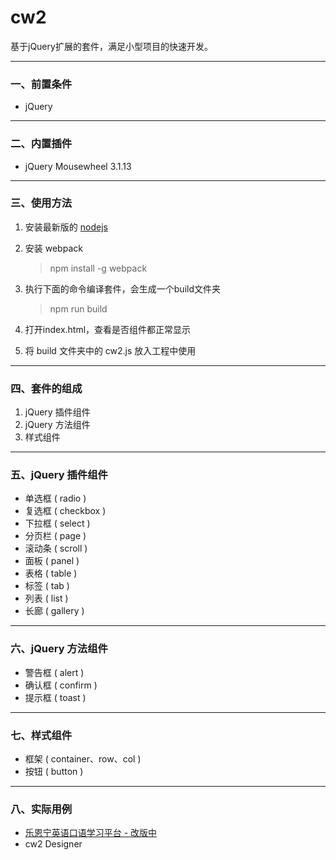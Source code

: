 # cw2 #
基于jQuery扩展的套件，满足小型项目的快速开发。

***

### 一、前置条件 ###
- jQuery

***

### 二、内置插件 ###
- jQuery Mousewheel 3.1.13

***

### 三、使用方法 ###
1. 安装最新版的 [nodejs](https://nodejs.org/en/download/)
2. 安装 webpack

    > npm install -g webpack

3. 执行下面的命令编译套件，会生成一个build文件夹

	> npm run build

4. 打开index.html，查看是否组件都正常显示
5. 将 build 文件夹中的 cw2.js 放入工程中使用

***

### 四、套件的组成 ###
1. jQuery 插件组件
2. jQuery 方法组件
3. 样式组件

***

### 五、jQuery 插件组件 ###
- 单选框 ( radio )
- 复选框 ( checkbox )
- 下拉框 ( select )
- 分页栏 ( page )
- 滚动条 ( scroll )
- 面板 ( panel )
- 表格 ( table )
- 标签 ( tab )
- 列表 ( list )
- 长廊 ( gallery )

***

### 六、jQuery 方法组件 ###
- 警告框 ( alert )
- 确认框 ( confirm )
- 提示框 ( toast )

***

### 七、样式组件 ###
- 框架 ( container、row、col )
- 按钮 ( button )

***

### 八、实际用例 ###
- [乐恩宁英语口语学习平台 - 改版中](http://learning.chivoxapp.com/)
- cw2 Designer
